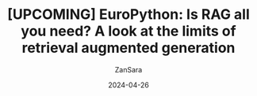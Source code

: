 ---
title: "[UPCOMING] EuroPython: Is RAG all you need? A look at the limits of retrieval augmented generation"
date: 2024-04-26
author: "ZanSara"
tags: [LLM, NLP, Python, AI, RAG, EuroPython, Retrieval, Generation, Evaluation, Haystack]
featuredImage: "/talks/2024-04-26-europython-rag.png"
externalLink: https://ep2024.europython.eu/session/is-rag-all-you-need-a-look-at-the-limits-of-retrieval-augmented-generation
---